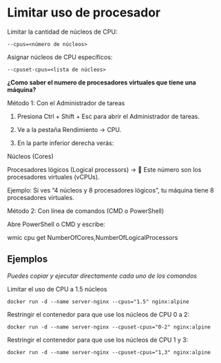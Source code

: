 # Limitar uso de procesador
Limitar la cantidad de núcleos de CPU:
```
--cpus=<número de núcleos>
```

Asignar núcleos de CPU específicos:
```
--cpuset-cpus=<lista de núcleos>
```

**¿Como saber el numero de procesadores virtuales que tiene una máquina?**

Método 1: Con el Administrador de tareas

1. Presiona Ctrl + Shift + Esc para abrir el Administrador de tareas.

2. Ve a la pestaña Rendimiento → CPU.

3. En la parte inferior derecha verás:

Núcleos (Cores)

Procesadores lógicos (Logical processors) → 🔹 Este número son los procesadores virtuales (vCPUs).

Ejemplo: Si ves “4 núcleos y 8 procesadores lógicos”, tu máquina tiene 8 procesadores virtuales.

Método 2: Con línea de comandos (CMD o PowerShell)

Abre PowerShell o CMD y escribe:

wmic cpu get NumberOfCores,NumberOfLogicalProcessors

## Ejemplos
_Puedes copiar y ejecutar directamente cada uno de los comandos_

Limitar el uso de CPU a 1.5 núcleos
```
docker run -d --name server-nginx --cpus="1.5" nginx:alpine
```

Restringir el contenedor para que use los núcleos de CPU 0 a 2:
```
docker run -d --name server-nginx --cpuset-cpus="0-2" nginx:alpine
```

Restringir el contenedor para que use los núcleos de CPU 1 y 3:
```
docker run -d --name server-nginx --cpuset-cpus="1,3" nginx:alpine
```
